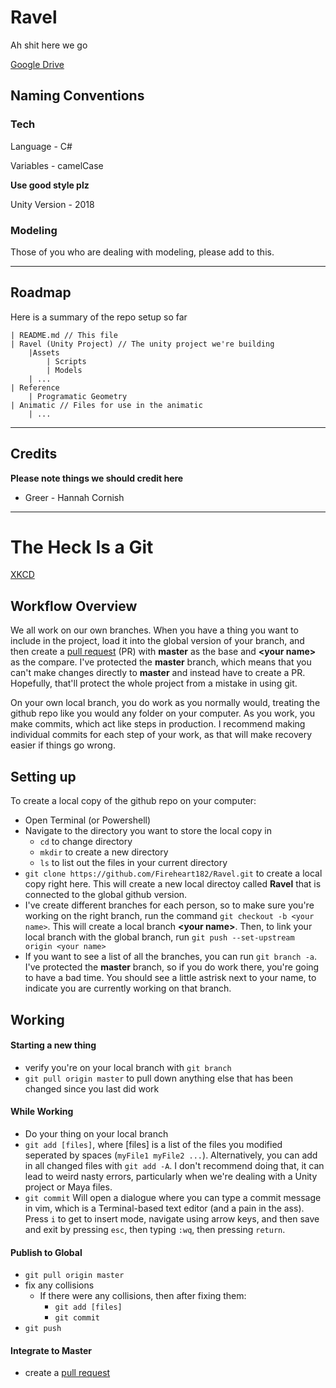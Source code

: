 # Ravel
Ah shit here we go

[Google Drive](https://drive.google.com/drive/folders/1er3U4pc3P32d_06xr0KryOA7qMG6vsjM?usp=sharing)


## Naming Conventions
### Tech
Language - C#

Variables - camelCase

**Use good style plz**

Unity Version - 2018

### Modeling
Those of you who are dealing with modeling, please add to this. 

---
## Roadmap
Here is a summary of the repo setup so far

~~~
| README.md // This file
| Ravel (Unity Project) // The unity project we're building
    |Assets
        | Scripts   
        | Models
    | ...
| Reference
    | Programatic Geometry
| Animatic // Files for use in the animatic
    | ...
~~~

---
## Credits

**Please note things we should credit here** 

* Greer - Hannah Cornish

---
# The Heck Is a Git
[XKCD](https://xkcd.com/1597/)

## Workflow Overview
We all work on our own branches.
When you have a thing you want to include in the project, load it into the global version of your branch, and then create a [pull request](https://github.com/Fireheart182/Ravel/pulls) (PR) with **master** as the base and **\<your name\>** as the compare. 
I've protected the **master** branch, which means that you can't make changes directly to **master** and instead have to create a PR. Hopefully, that'll protect the whole project from a mistake in using git.

On your own local branch, you do work as you normally would, treating the github repo like you would any folder on your computer. As you work, you make commits, which act like steps in production. I recommend making individual commits for each step of your work, as that will make recovery easier if things go wrong.
## Setting up
To create a local copy of the github repo on your computer:
    
* Open Terminal (or Powershell)
* Navigate to the directory you want to store the local copy in
    * `cd` to change directory
    * `mkdir` to create a new directory
    * `ls` to list out the files in your current directory
* `git clone https://github.com/Fireheart182/Ravel.git` to create a local copy right here. This will create a new local directoy called **Ravel** that is connected to the global github version.
* I've create different branches for each person, so to make sure you're working on the right branch, run the command `git checkout -b <your name>`. This will create a local branch **\<your name\>**. Then, to link your local branch with the global branch, run `git push --set-upstream origin <your name>`
* If you want to see a list of all the branches, you can run `git branch -a`. I've protected the **master** branch, so if you do work there, you're going to have a bad time. You should see a little astrisk next to your name, to indicate you are currently working on that branch.

## Working
#### Starting a new thing
* verify you're on your local branch with `git branch`
* `git pull origin master` to pull down anything else that has been changed since you last did work

#### While Working
* Do your thing on your local branch
* `git add [files]`, where [files] is a list of the files you modified seperated by spaces (`myFile1 myFile2 ...`). Alternatively, you can add in all changed files with `git add -A`. I don't recommend doing that, it can lead to weird nasty errors, particularly when we're dealing with a Unity project or Maya files.
* `git commit` Will open a dialogue where you can type a commit message in vim, which is a Terminal-based text editor (and a pain in the ass). Press `i` to get to insert mode, navigate using arrow keys, and then save and exit by pressing `esc`, then typing `:wq`, then pressing `return`.

#### Publish to Global
* `git pull origin master`
* fix any collisions
    * If there were any collisions, then after fixing them:
        * `git add [files]`
        * `git commit`
* `git push`

#### Integrate to Master
* create a [pull request](https://github.com/Fireheart182/Ravel/pulls)
